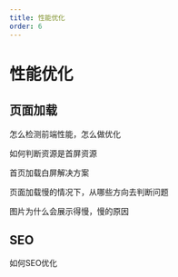 ```yaml
---
title: 性能优化
order: 6
---
```


# 性能优化

## 页面加载

怎么检测前端性能，怎么做优化

如何判断资源是首屏资源

首页加载白屏解决方案

页面加载慢的情况下，从哪些方向去判断问题

图片为什么会展示得慢，慢的原因

## SEO

如何SEO优化
